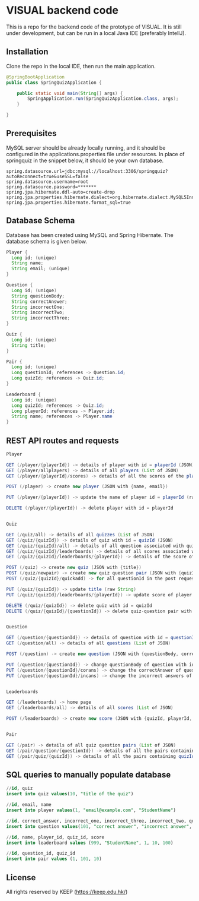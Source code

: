 # VISUAL backend code

This is a repo for the backend code of the prototype of VISUAL. It is still under development, but can be run in a local Java IDE (preferably IntellJ).
## Installation

Clone the repo in the local IDE, then run the main application.

```java
@SpringBootApplication
public class SpringQuizApplication {

	public static void main(String[] args) {
		SpringApplication.run(SpringQuizApplication.class, args);
	}

}
```

## Prerequisites
MySQL server should be already locally running, and it should be configured in the applications.properties file under resources. In place of springquiz in the snippet below, it should be your own database.

```properties
spring.datasource.url=jdbc:mysql://localhost:3306/springquiz?autoReconnect=true&useSSL=false
spring.datasource.username=root
spring.datasource.password=*******
spring.jpa.hibernate.ddl-auto=create-drop
spring.jpa.properties.hibernate.dialect=org.hibernate.dialect.MySQL5InnoDBDialect
spring.jpa.properties.hibernate.format_sql=true
```

## Database Schema
Database has been created using MySQL and Spring Hibernate. The database schema is given below.
```java
Player {
  Long id; (unique)
  String name;
  String email; (unique)
}

Question {
  Long id; (unique)
  String questionBody;
  String correctAnswer;
  String incorrectOne;
  String incorrectTwo;
  String incorrectThree;
}

Quiz {
  Long id; (unique)
  String title;
}

Pair {
  Long id; (unique)
  Long questionId; references -> Question.id;
  Long quizId; references -> Quiz.id;
}

Leaderboard {
  Long id; (unique)
  Long quizId; references -> Quiz.id;
  Long playerId; references -> Player.id;
  String name; references -> Player.name
}
```

## REST API routes and requests
```java
Player

GET (/player/{playerId}) -> details of player with id = playerId (JSON)
GET (/player/allplayers) -> details of all players (List of JSON)
GET (/player/{playerId}/scores) -> details of all the scores of the player (List of JSON)

POST (/player) -> create new player (JSON with {name, email})

PUT (/player/{playerId}) -> update the name of player id = playerId (raw String)

DELETE (/player/{playerId}) -> delete player with id = playerId


Quiz

GET (/quiz/all) -> details of all quizzes (List of JSON)
GET (/quiz/{quizId}) -> details of quiz with id = quizId (JSON)
GET (/quiz/{quizId}/all) -> details of all question associated with quiz with id = quizId (List of JSON)
GET (/quiz/{quizId}/leaderboards) -> details of all scores associated with quiz with id = quizId (List of JSON)
GET (/quiz/{quizId}/leaderboards/{playerId}) -> details of the score of player with id = playerId in quiz with id = quizId (JSON)

POST (/quiz) -> create new quiz (JSON with {title})
POST (/quiz/newpair) -> create new quiz question pair (JSON with {quizId, questionId}) 
POST (/quiz/{quizId}/quickadd) -> for all questionId in the post request, create a new pair with quiz with id = quizId (JSON list of questionId, example -> [1, 2, 3])

PUT (/quiz/{quizId}) -> update title (raw String)
PUT (/quiz/{quizId}/leaderboards/{playerId}) -> update score of player with id = playerId in quiz with id = quizId

DELETE (/quiz/{quizId}) -> delete quiz with id = quizId
DELETE (/quiz/{quizId}/{questionId}) -> delete quiz-question pair with quizId and questionId


Question

GET (/question/{questionId}) -> details of question with id = questionId (JSON)
GET (/question/all) -> details of all questions (List of JSON)

POST (/question) -> create new question (JSON with {questionBody, correctAnswer, incorrectOne, incorrectTwo, incorrectThree)

PUT (/question/{questionId}) -> change questionBody of question with id = questionId (raw String)
PUT (/question/{questionId}/corans) -> change the correctAnswer of question with id = questionId (form data with key correctAnswer)
PUT (/question/{questionId}/incans) -> change the incorrect answers of the question with id = questionId (form data with keys incorrectOne, incorrectTwo and incorrectThree)


Leaderboards

GET (/leaderboards) -> home page
GET (/leaderboards/all) -> details of all scores (List of JSON)

POST (/leaderboards) -> create new score (JSON with {quizId, playerId, score, name}


Pair

GET (/pair) -> details of all quiz question pairs (List of JSON)
GET (/pair/question/{questionId}) -> details of all the pairs containing questionId (List of JSON)
GET (/pair/quiz/{quizId}) -> details of all the pairs containing quizId (List of JSON)

```

## SQL queries to manually populate database
```sql
//id, quiz
insert into quiz values(10, "title of the quiz")

//id, email, name
insert into player values(1, "email@example.com", "StudentName")

//id, correct_answer, incorrect_one, incorrect_three, incorrect_two, question_body
insert into question values(101, "correct answer", "incorrect answer", "incorrect answer", "incorrect answer", "this is the body of the question")

//id, name, player_id, quiz_id, score
insert into leaderboard values (999, "StudentName", 1, 10, 100)

//id, question_id, quiz_id
insert into pair values (1, 101, 10)
```














## License
All rights reserved by KEEP (https://keep.edu.hk/)
